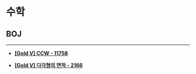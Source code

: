 # 수학

## BOJ

<hr>

- __[[Gold V] CCW - 11758](https://github.com/byunghyunkim0/Algorithm/tree/main/%EC%88%98%ED%95%99/2166.%E2%80%85%EB%8B%A4%EA%B0%81%ED%98%95%EC%9D%98%E2%80%85%EB%A9%B4%EC%A0%81)__

- __[[Gold V] 다각형의 면적 - 2166](https://github.com/byunghyunkim0/Algorithm/tree/main/%EC%88%98%ED%95%99/2166.%E2%80%85%EB%8B%A4%EA%B0%81%ED%98%95%EC%9D%98%E2%80%85%EB%A9%B4%EC%A0%81)__
